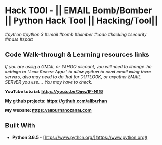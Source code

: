 # Hack T00l - ||  EMAIL Bomb/Bomber || Python Hack Tool || Hacking/Tool||

*#python* *#python 3* *#email* *#bomb* *#bomber* *#code* *#hacking*  *#security* *#mass* *#spam* 


## Code Walk-through & Learning resources links
*If you are using a GMAIL or YAHOO account, you will need to change the settings to "Less Secure Apps" to allow python to send email using there servers, also may need to do that for OUTLOOK, or anyother EMAIL SERVER you use.... You may have to check.*

**YouTube tutorial: https://youtu.be/5gez1F-N1f8**

**My github projects: https://github.com/aliburhan**

**My Website: https://aliburhanozanar.com**

## Built With

* **Python 3.6.5** - [https://www.python.org/](https://www.python.org/)
